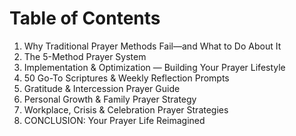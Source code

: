 # Table of Contents

1. Why Traditional Prayer Methods Fail—and What to Do About It
2. The 5-Method Prayer System
3. Implementation & Optimization — Building Your Prayer Lifestyle
4. 50 Go-To Scriptures & Weekly Reflection Prompts
5. Gratitude & Intercession Prayer Guide
6. Personal Growth & Family Prayer Strategy
7. Workplace, Crisis & Celebration Prayer Strategies
8. CONCLUSION: Your Prayer Life Reimagined
